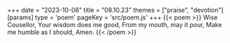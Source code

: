 +++
date = "2023-10-08"
title = "08.10.23"
themes = ["praise", "devotion"]
[params]
  type = 'poem'
  pageKey = 'src/poem.js'
+++
{{< poem >}}
Wise Cousellor,
Your wisdom does me good,
From my mouth, may it pour,
Make me humble as I should,
Amen.
{{< /poem >}}